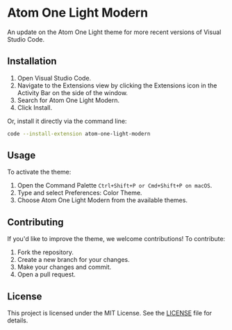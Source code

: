 # Atom One Light Modern

An update on the Atom One Light theme for more recent versions of Visual Studio Code.

## Installation

1. Open Visual Studio Code.
2. Navigate to the Extensions view by clicking the Extensions icon in the Activity Bar on the side of the window.
3. Search for Atom One Light Modern.
4. Click Install.

Or, install it directly via the command line:

```bash
code --install-extension atom-one-light-modern
```

## Usage

To activate the theme:

1. Open the Command Palette `Ctrl+Shift+P or Cmd+Shift+P on macOS`.
2. Type and select Preferences: Color Theme.
3. Choose Atom One Light Modern from the available themes.


## Contributing

If you'd like to improve the theme, we welcome contributions! To contribute:

1. Fork the repository.
2. Create a new branch for your changes.
3. Make your changes and commit.
4. Open a pull request.

## License

This project is licensed under the MIT License. See the [LICENSE](./LICENSE) file for details.
